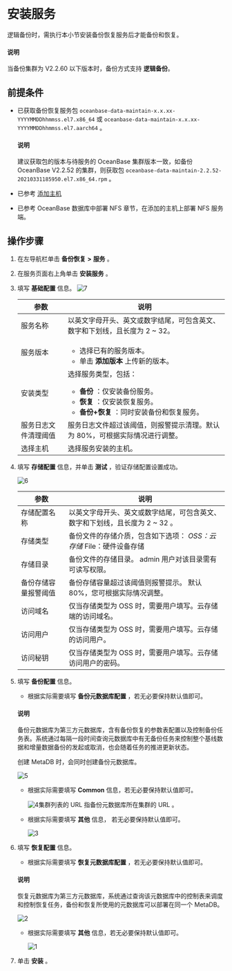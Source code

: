 # 安装服务

逻辑备份时，需执行本小节安装备份恢复服务后才能备份和恢复。

<main id="notice" type='explain'>
<h4>说明</h4>
<p>当备份集群为 V2.2.60 以下版本时，备份方式支持 <b>逻辑备份</b>。</p>
</main>

## 前提条件

* 已获取备份恢复服务包 `oceanbase-data-maintain-x.x.xx-YYYYMMDDhhmmss.el7.x86_64` 或 `oceanbase-data-maintain-x.x.xx-YYYYMMDDhhmmss.el7.aarch64` 。

  <main id="notice" type='explain'>
    <h4>说明</h4>
    <p>建议获取包的版本与待服务的 OceanBase 集群版本一致，如备份 OceanBase V2.2.52 的集群，则获取包 <code>oceanbase-data-maintain-2.2.52-20210331185950.el7.x86_64.rpm</code> 。</p>
  </main>
  
* 已参考 [添加主机](../../850.host-features/200.add-a-host.md)
* 已参考 OceanBase 数据库中部署 NFS 章节，在添加的主机上部署 NFS 服务端。

## 操作步骤

1. 在左导航栏单击 **备份恢复** **\>** **服务** 。

2. 在服务页面右上角单击 **安装服务** 。

3. 填写 **基础配置** 信息。
   ![7](https://help-static-aliyun-doc.aliyuncs.com/assets/img/zh-CN/4740482161/p240669.png)

   |     参数     |   说明   |
   |------------|-----|
   | 服务名称       | 以英文字母开头、英文或数字结尾，可包含英文、数字和下划线，且长度为 2 \~ 32。   |
   | 服务版本       | <ul><li>选择已有的服务版本。</li><li> 单击 **添加版本** 上传新的版本。</li></ul>  |
   | 安装类型       | 选择服务类型，包括：<ul><li> **备份** ：仅安装备份服务。</li><li> **恢复** ：仅安装恢复服务。   </li><li> **备份+恢复** ：同时安装备份和恢复服务。 </li></ul>   |
   | 服务日志文件清理阈值 | 服务日志文件超过该阈值，则报警提示清理。默认为 80%，可根据实际情况进行调整。   |
   | 选择主机       | 选择服务安装的主机。  |

4. 填写 **存储配置** 信息，并单击 **测试** ，验证存储配置设置成功。

   ![6](https://help-static-aliyun-doc.aliyuncs.com/assets/img/zh-CN/4740482161/p240668.png)

   |     参数  |  说明  |
   |------------|----|
   | 存储配置名称     | 以英文字母开头、英文或数字结尾，可包含英文、数字和下划线，且长度为 2 \~ 32 。     |
   | 存储类型       | 备份文件的存储介质，包含如下选项： *OSS：云存储* File：硬件设备存储    |
   | 存储目录       | 备份文件的存储目录。 admin 用户对该目录需有可读写权限。   |
   | 备份存储容量报警阈值 | 备份存储容量超过该阈值则报警提示。 默认 80%，您可根据实际情况调整。  |
   | 访问域名       | 仅当存储类型为 OSS 时，需要用户填写。云存储端的访问域名。    |
   | 访问用户       | 仅当存储类型为 OSS 时，需要用户填写。云存储的访问用户。   |
   | 访问秘钥       | 仅当存储类型为 OSS 时，需要用户填写。云存储访问用户的密码。    |

5. 填写 **备份配置** 信息。

   * 根据实际需要填写 **备份元数据库配置** ，若无必要保持默认值即可。

    <main id="notice" type='explain'>
    <h4>说明</h4>
    <p>备份元数据库为第三方元数据库，含有备份恢复的参数表配置以及控制备份任务表。系统通过每隔一段时间查询元数据库中有无备份任务来控制整个基线数据和增量数据备份的发起或取消，也会随着任务的推进更新状态。</p>
    </main>

     创建 MetaDB 时，会同时创建备份元数据库。

     ![5](https://help-static-aliyun-doc.aliyuncs.com/assets/img/zh-CN/4740482161/p240664.png)

   * 根据实际需要填写 **Common** 信息，若无必要保持默认值即可。

      ![4](https://help-static-aliyun-doc.aliyuncs.com/assets/img/zh-CN/4740482161/p240663.png)集群列表的 URL 指备份元数据库所在集群的 URL 。

   * 根据实际需要填写 **其他** 信息， 若无必要保持默认值即可。

      ![3](https://help-static-aliyun-doc.aliyuncs.com/assets/img/zh-CN/4740482161/p240662.png)

6. 填写 **恢复配置** 信息。

   * 根据实际需要填写 **恢复元数据库配置** ，若无必要保持默认值即可。

    <main id="notice" type='explain'>
    <h4>说明</h4>
    <p>恢复元数据库为第三方元数据库，系统通过查询该元数据库中的控制表来调度和控制恢复任务，备份和恢复所使用的元数据库可以部署在同一个 MetaDB。</p>
    </main>

     ![2](https://help-static-aliyun-doc.aliyuncs.com/assets/img/zh-CN/4740482161/p240661.png)

   * 根据实际需要填写 **其他** 信息，若无必要保持默认值即可。

      ![1](https://help-static-aliyun-doc.aliyuncs.com/assets/img/zh-CN/4740482161/p240660.png)

7. 单击 **安装** 。
